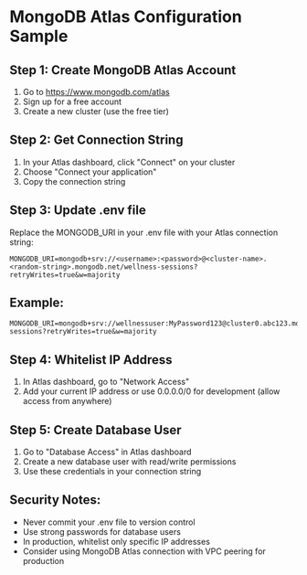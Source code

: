 # MongoDB Atlas Configuration Sample

## Step 1: Create MongoDB Atlas Account
1. Go to https://www.mongodb.com/atlas
2. Sign up for a free account
3. Create a new cluster (use the free tier)

## Step 2: Get Connection String
1. In your Atlas dashboard, click "Connect" on your cluster
2. Choose "Connect your application"
3. Copy the connection string

## Step 3: Update .env file
Replace the MONGODB_URI in your .env file with your Atlas connection string:

```
MONGODB_URI=mongodb+srv://<username>:<password>@<cluster-name>.<random-string>.mongodb.net/wellness-sessions?retryWrites=true&w=majority
```

## Example:
```
MONGODB_URI=mongodb+srv://wellnessuser:MyPassword123@cluster0.abc123.mongodb.net/wellness-sessions?retryWrites=true&w=majority
```

## Step 4: Whitelist IP Address
1. In Atlas dashboard, go to "Network Access"
2. Add your current IP address or use 0.0.0.0/0 for development (allow access from anywhere)

## Step 5: Create Database User
1. Go to "Database Access" in Atlas dashboard
2. Create a new database user with read/write permissions
3. Use these credentials in your connection string

## Security Notes:
- Never commit your .env file to version control
- Use strong passwords for database users
- In production, whitelist only specific IP addresses
- Consider using MongoDB Atlas connection with VPC peering for production
